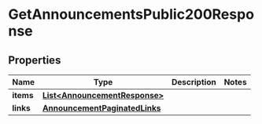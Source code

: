 

# GetAnnouncementsPublic200Response


## Properties

| Name | Type | Description | Notes |
|------------ | ------------- | ------------- | -------------|
|**items** | [**List&lt;AnnouncementResponse&gt;**](AnnouncementResponse.md) |  |  |
|**links** | [**AnnouncementPaginatedLinks**](AnnouncementPaginatedLinks.md) |  |  |



